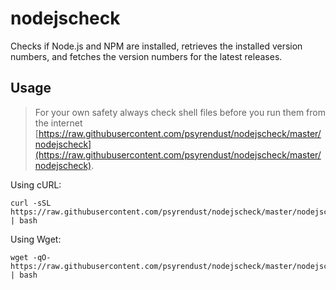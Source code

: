 # nodejscheck
Checks if Node.js and NPM are installed, retrieves the installed version numbers, and fetches the version numbers for the latest releases.

## Usage

> For your own safety always check shell files before you run them from the internet [https://raw.githubusercontent.com/psyrendust/nodejscheck/master/nodejscheck](https://raw.githubusercontent.com/psyrendust/nodejscheck/master/nodejscheck).

Using cURL:

```shell
curl -sSL https://raw.githubusercontent.com/psyrendust/nodejscheck/master/nodejscheck | bash
```

Using Wget:

```shell
wget -qO- https://raw.githubusercontent.com/psyrendust/nodejscheck/master/nodejscheck | bash
```
